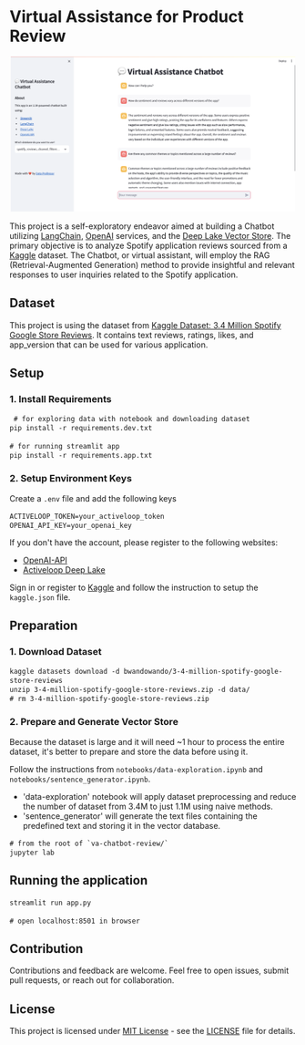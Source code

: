 # Virtual Assistance for Product Review

<p align="center">
    <img src="figures/streamlit-app.png" alt="app-sample-streamlit" width="500"/>
</p>

This project is a self-exploratory endeavor aimed at building a Chatbot utilizing [LangChain](https://www.langchain.com/), [OpenAI](https://openai.com/) services, and the [Deep Lake Vector Store](https://www.deeplake.ai/). The primary objective is to analyze Spotify application reviews sourced from a [Kaggle](https://www.kaggle.com/) dataset. The Chatbot, or virtual assistant, will employ the RAG (Retrieval-Augmented Generation) method to provide insightful and relevant responses to user inquiries related to the Spotify application.

## Dataset

This project is using the dataset from [Kaggle Dataset: 3.4 Million Spotify Google Store Reviews](https://www.kaggle.com/datasets/bwandowando/3-4-million-spotify-google-store-reviews/data). It contains text reviews, ratings, likes, and app_version that can be used for various application.

## Setup

### 1. Install Requirements

```
 # for exploring data with notebook and downloading dataset
pip install -r requirements.dev.txt

# for running streamlit app
pip install -r requirements.app.txt

```

### 2. Setup Environment Keys

Create a `.env` file and add the following keys

```
ACTIVELOOP_TOKEN=your_activeloop_token
OPENAI_API_KEY=your_openai_key
```

If you don't have the account, please register to the following websites:

- [OpenAI-API](https://platform.openai.com/docs/overview)
- [Activeloop Deep Lake](https://app.activeloop.ai/)

Sign in or register to [Kaggle](kaggle.com) and follow the instruction to setup the `kaggle.json` file.

## Preparation

### 1. Download Dataset

```
kaggle datasets download -d bwandowando/3-4-million-spotify-google-store-reviews
unzip 3-4-million-spotify-google-store-reviews.zip -d data/
# rm 3-4-million-spotify-google-store-reviews.zip
```

### 2. Prepare and Generate Vector Store

Because the dataset is large and it will need ~1 hour to process the entire dataset, it's better to prepare and store the data before using it.

Follow the instructions from `notebooks/data-exploration.ipynb` and `notebooks/sentence_generator.ipynb`.

- 'data-exploration' notebook will apply dataset preprocessing and reduce the number of dataset from 3.4M to just 1.1M using naive methods.
- 'sentence_generator' will generate the text files containing the predefined text and storing it in the vector database.

```
# from the root of `va-chatbot-review/`
jupyter lab
```

## Running the application

```
streamlit run app.py

# open localhost:8501 in browser
```

## Contribution

Contributions and feedback are welcome. Feel free to open issues, submit pull requests, or reach out for collaboration.

## License

This project is licensed under [MIT License](https://mit-license.org/) - see the [LICENSE](LICENSE) file for details.
